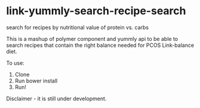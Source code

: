 link-yummly-search-recipe-search
================================

search for recipes by nutritional value of protein vs. carbs

This is a mashup of polymer component and yummly api to be able to search recipes that contain the right balance needed for 
PCOS Link-balance diet. 

To use:
1. Clone
2. Run bower install
3. Run!

Disclaimer - it is still under development.



